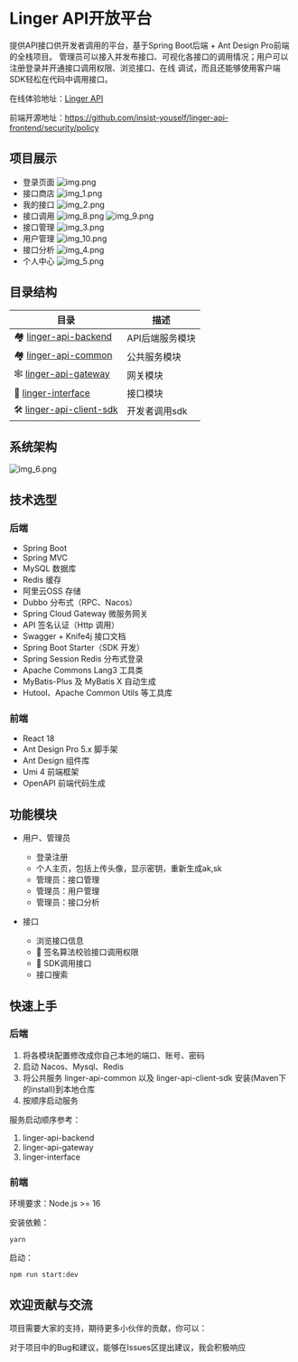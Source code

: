 # Linger API开放平台

提供API接口供开发者调用的平台，基于Spring Boot后端 + Ant Design Pro前端的全栈项目。
管理员可以接入并发布接口、可视化各接口的调用情况；用户可以注册登录并开通接口调用权限、浏览接口、在线
调试，而且还能够使用客户端SDK轻松在代码中调用接口。

在线体验地址：[Linger API](http://liu-lian.com.cn)

前端开源地址：https://github.com/insist-youself/linger-api-frontend/security/policy

## 项目展示


- 登录页面
  ![img.png](img.png)
- 接口商店
  ![img_1.png](img_1.png)
- 我的接口
  ![img_2.png](img_2.png)
- 接口调用
  ![img_8.png](img_8.png)
  ![img_9.png](img_9.png)
- 接口管理
  ![img_3.png](img_3.png)
- 用户管理
  ![img_10.png](img_10.png)
- 接口分析
  ![img_4.png](img_4.png)
- 个人中心
  ![img_5.png](img_5.png)

## 目录结构



| 目录                                                | 描述        |
|---------------------------------------------------|-----------|
| 🏘️ [linger-api-backend](linger-api-client-sdk)   | API后端服务模块 |
| 🏘️ [linger-api-common](linger-api-common)        | 公共服务模块    |
| 🕸️ [linger-api-gateway](linger-api-gateway)      | 网关模块      |
| 🔗 [linger-interface](linger-interface)           | 接口模块      |
| 🛠 [linger-api-client-sdk](linger-api-client-sdk) | 开发者调用sdk  |

## 系统架构

![img_6.png](img_6.png)

## 技术选型


### 后端

- Spring Boot
- Spring MVC
- MySQL 数据库
- Redis 缓存
- 阿里云OSS 存储
- Dubbo 分布式（RPC、Nacos）
- Spring Cloud Gateway 微服务网关
- API 签名认证（Http 调用）
- Swagger + Knife4j 接口文档
- Spring Boot Starter（SDK 开发）
- Spring Session Redis 分布式登录
- Apache Commons Lang3 工具类
- MyBatis-Plus 及 MyBatis X 自动生成
- Hutool、Apache Common Utils 等工具库

### 前端

- React 18
- Ant Design Pro 5.x 脚手架
- Ant Design 组件库
- Umi 4 前端框架
- OpenAPI 前端代码生成

## 功能模块


- 用户、管理员
    - 登录注册
    - 个人主页，包括上传头像，显示密钥，重新生成ak,sk
    - 管理员：接口管理
    - 管理员：用户管理
    - 管理员：接口分析

- 接口
    - 浏览接口信息
    - 🌟 签名算法校验接口调用权限
    - 🌟 SDK调用接口
    - 接口搜索

## 快速上手


### 后端

1. 将各模块配置修改成你自己本地的端口、账号、密码
2. 启动 Nacos、Mysql、Redis
3. 将公共服务 linger-api-common 以及 linger-api-client-sdk 安装(Maven下的install)到本地仓库
4. 按顺序启动服务

服务启动顺序参考：

1. linger-api-backend
2. linger-api-gateway
3. linger-interface

### 前端

环境要求：Node.js >= 16

安装依赖：
````
yarn
````

启动：
````
npm run start:dev
````

## 欢迎贡献与交流
项目需要大家的支持，期待更多小伙伴的贡献，你可以：

对于项目中的Bug和建议，能够在Issues区提出建议，我会积极响应